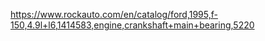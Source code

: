 https://www.rockauto.com/en/catalog/ford,1995,f-150,4.9l+l6,1414583,engine,crankshaft+main+bearing,5220
